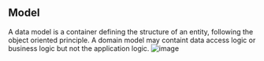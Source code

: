 ## Model
A data model is a container defining the structure of an entity, following the object oriented principle.
A domain model may containt data access logic or business logic but not the application logic.
![image](https://user-images.githubusercontent.com/53980293/158502592-a1649a28-31e7-4666-b155-07797e4dfb9c.png)
